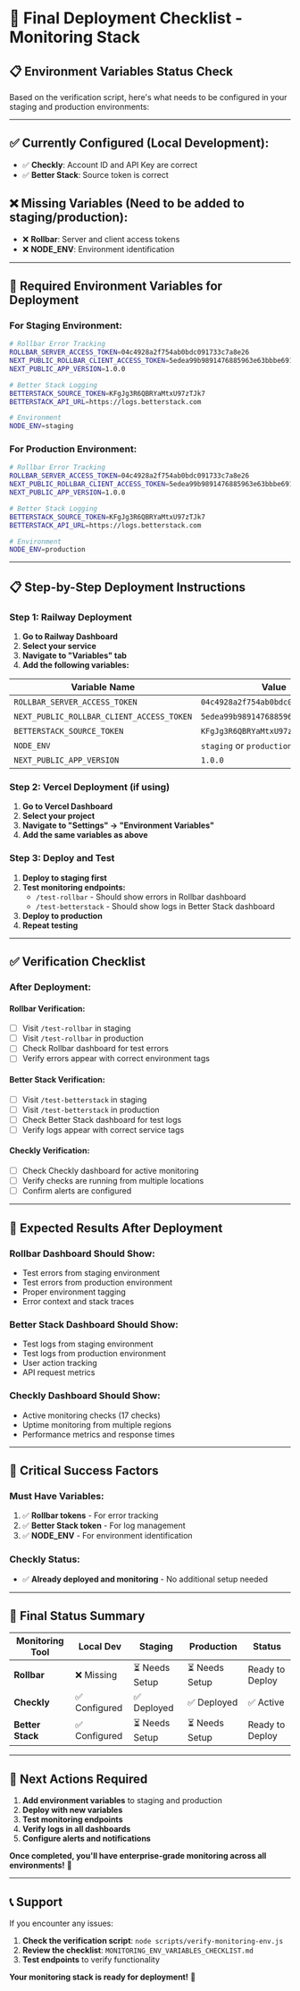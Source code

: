 # 🚀 Final Deployment Checklist - Monitoring Stack

## 📋 **Environment Variables Status Check**

Based on the verification script, here's what needs to be configured in your staging and production environments:

---

## ✅ **Currently Configured (Local Development):**
- ✅ **Checkly**: Account ID and API Key are correct
- ✅ **Better Stack**: Source token is correct

## ❌ **Missing Variables (Need to be added to staging/production):**
- ❌ **Rollbar**: Server and client access tokens
- ❌ **NODE_ENV**: Environment identification

---

## 🔧 **Required Environment Variables for Deployment**

### **For Staging Environment:**
```bash
# Rollbar Error Tracking
ROLLBAR_SERVER_ACCESS_TOKEN=04c4928a2f754ab0bdc091733c7a8e26
NEXT_PUBLIC_ROLLBAR_CLIENT_ACCESS_TOKEN=5edea99b9891476885963e63bbbe691c
NEXT_PUBLIC_APP_VERSION=1.0.0

# Better Stack Logging
BETTERSTACK_SOURCE_TOKEN=KFgJg3R6QBRYaMtxU97zTJk7
BETTERSTACK_API_URL=https://logs.betterstack.com

# Environment
NODE_ENV=staging
```

### **For Production Environment:**
```bash
# Rollbar Error Tracking
ROLLBAR_SERVER_ACCESS_TOKEN=04c4928a2f754ab0bdc091733c7a8e26
NEXT_PUBLIC_ROLLBAR_CLIENT_ACCESS_TOKEN=5edea99b9891476885963e63bbbe691c
NEXT_PUBLIC_APP_VERSION=1.0.0

# Better Stack Logging
BETTERSTACK_SOURCE_TOKEN=KFgJg3R6QBRYaMtxU97zTJk7
BETTERSTACK_API_URL=https://logs.betterstack.com

# Environment
NODE_ENV=production
```

---

## 📋 **Step-by-Step Deployment Instructions**

### **Step 1: Railway Deployment**

1. **Go to Railway Dashboard**
2. **Select your service**
3. **Navigate to "Variables" tab**
4. **Add the following variables:**

| Variable Name | Value | Environment |
|---------------|-------|-------------|
| `ROLLBAR_SERVER_ACCESS_TOKEN` | `04c4928a2f754ab0bdc091733c7a8e26` | Both |
| `NEXT_PUBLIC_ROLLBAR_CLIENT_ACCESS_TOKEN` | `5edea99b9891476885963e63bbbe691c` | Both |
| `BETTERSTACK_SOURCE_TOKEN` | `KFgJg3R6QBRYaMtxU97zTJk7` | Both |
| `NODE_ENV` | `staging` or `production` | Respective |
| `NEXT_PUBLIC_APP_VERSION` | `1.0.0` | Both |

### **Step 2: Vercel Deployment (if using)**

1. **Go to Vercel Dashboard**
2. **Select your project**
3. **Navigate to "Settings" → "Environment Variables"**
4. **Add the same variables as above**

### **Step 3: Deploy and Test**

1. **Deploy to staging first**
2. **Test monitoring endpoints:**
   - `/test-rollbar` - Should show errors in Rollbar dashboard
   - `/test-betterstack` - Should show logs in Better Stack dashboard
3. **Deploy to production**
4. **Repeat testing**

---

## ✅ **Verification Checklist**

### **After Deployment:**

#### **Rollbar Verification:**
- [ ] Visit `/test-rollbar` in staging
- [ ] Visit `/test-rollbar` in production
- [ ] Check Rollbar dashboard for test errors
- [ ] Verify errors appear with correct environment tags

#### **Better Stack Verification:**
- [ ] Visit `/test-betterstack` in staging
- [ ] Visit `/test-betterstack` in production
- [ ] Check Better Stack dashboard for test logs
- [ ] Verify logs appear with correct service tags

#### **Checkly Verification:**
- [ ] Check Checkly dashboard for active monitoring
- [ ] Verify checks are running from multiple locations
- [ ] Confirm alerts are configured

---

## 🎯 **Expected Results After Deployment**

### **Rollbar Dashboard Should Show:**
- Test errors from staging environment
- Test errors from production environment
- Proper environment tagging
- Error context and stack traces

### **Better Stack Dashboard Should Show:**
- Test logs from staging environment
- Test logs from production environment
- User action tracking
- API request metrics

### **Checkly Dashboard Should Show:**
- Active monitoring checks (17 checks)
- Uptime monitoring from multiple regions
- Performance metrics and response times

---

## 🚨 **Critical Success Factors**

### **Must Have Variables:**
1. ✅ **Rollbar tokens** - For error tracking
2. ✅ **Better Stack token** - For log management
3. ✅ **NODE_ENV** - For environment identification

### **Checkly Status:**
- ✅ **Already deployed and monitoring** - No additional setup needed

---

## 🎉 **Final Status Summary**

| **Monitoring Tool** | **Local Dev** | **Staging** | **Production** | **Status** |
|---------------------|---------------|-------------|----------------|------------|
| **Rollbar** | ❌ Missing | ⏳ Needs Setup | ⏳ Needs Setup | Ready to Deploy |
| **Checkly** | ✅ Configured | ✅ Deployed | ✅ Deployed | ✅ Active |
| **Better Stack** | ✅ Configured | ⏳ Needs Setup | ⏳ Needs Setup | Ready to Deploy |

---

## 🚀 **Next Actions Required**

1. **Add environment variables** to staging and production
2. **Deploy with new variables**
3. **Test monitoring endpoints**
4. **Verify logs in all dashboards**
5. **Configure alerts and notifications**

**Once completed, you'll have enterprise-grade monitoring across all environments!** 🎯

---

## 📞 **Support**

If you encounter any issues:
1. **Check the verification script**: `node scripts/verify-monitoring-env.js`
2. **Review the checklist**: `MONITORING_ENV_VARIABLES_CHECKLIST.md`
3. **Test endpoints** to verify functionality

**Your monitoring stack is ready for deployment!** 🚀


